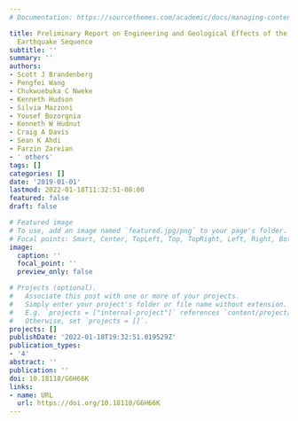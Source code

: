 ```yaml
---
# Documentation: https://sourcethemes.com/academic/docs/managing-content/

title: Preliminary Report on Engineering and Geological Effects of the July 2019 Ridgecrest
  Earthquake Sequence
subtitle: ''
summary: ''
authors:
- Scott J Brandenberg
- Pengfei Wang
- Chukwuebuka C Nweke
- Kenneth Hudson
- Silvia Mazzoni
- Yousef Bozorgnia
- Kenneth W Hudnut
- Craig A Davis
- Sean K Ahdi
- Farzin Zareian
- ' others'
tags: []
categories: []
date: '2019-01-01'
lastmod: 2022-01-18T11:32:51-08:00
featured: false
draft: false

# Featured image
# To use, add an image named `featured.jpg/png` to your page's folder.
# Focal points: Smart, Center, TopLeft, Top, TopRight, Left, Right, BottomLeft, Bottom, BottomRight.
image:
  caption: ''
  focal_point: ''
  preview_only: false

# Projects (optional).
#   Associate this post with one or more of your projects.
#   Simply enter your project's folder or file name without extension.
#   E.g. `projects = ["internal-project"]` references `content/project/deep-learning/index.md`.
#   Otherwise, set `projects = []`.
projects: []
publishDate: '2022-01-18T19:32:51.019529Z'
publication_types:
- '4'
abstract: ''
publication: ''
doi: 10.18118/G6H66K
links:
- name: URL
  url: https://doi.org/10.18118/G6H66K
---
```

